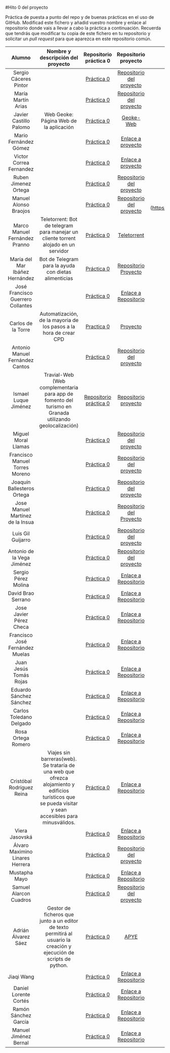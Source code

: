 #Hito 0 del proyecto

Práctica de puesta a punto del repo y de buenas prácticas en el uso de
GitHub. Modificad este fichero y añadid vuestro nombre y enlace al
repositorio donde vais a llevar a cabo la práctica a
continuación. Recuerda que tendrás que modificar tu copia de este
fichero en tu repositorio y solicitar un *pull request* para que
aparezca en este repositorio común.


| Alumno  | Nombre y descripción del proyecto  | Repositorio práctica 0  | Repositorio proyecto | Actualización |
|:-:|:-:|:-:|:-:|:-:|
| Sergio Cáceres Pintor |  | [Práctica 0](https://github.com/sergiocaceres/IV/tree/Documentacion) |  [Repositorio del proyecto](https://github.com/sergiocaceres/IV) | |
| María Martín Arias |  | [Práctica 0](https://github.com/MariaMma6/IV/tree/hito0) |  [Repositorio del proyecto](https://github.com/MariaMma6/IV) | |
| Javier Castillo Palomo |Web Geoke: Página Web de la aplicación  | [Práctica 0](https://github.com/makelele29/IV16-17) |  [Geoke-Web](https://github.com/makelele29/Geoke-Web) | [Corregido](https://makelele29.github.io/Geoke-Web/) |
| Mario Fernández Gómez| | [Práctica 0](https://github.com/mariofg92/ivmario/tree/rama0) | [Enlace a proyecto](https://github.com/mariofg92/ivmario) | |
| Victor Correa Fernandez | | [Práctica 0](https://github.com/iCachurro/IV16-17) | [Enlace a proyecto](https://github.com/iCachurro/ProyectoIV1617) | [Solucionado](https://github.com/iCachurro/ProyectoIV1617/milestone/3)|
| Ruben Jimenez Ortega |  | [Práctica 0](https://github.com/rubenjo7/IV/tree/Documentacion) |  [Repositorio del proyecto](https://github.com/rubenjo7/IV) | |
| Manuel Alonso Braojos|  | [Práctica 0](https://github.com/manuelalonsobraojos/proyectoIV/tree/rama0) |  [Repositorio del proyecto](https://github.com/manuelalonsobraojos/proyectoIV) |[Corregido] (https://github.com/manuelalonsobraojos/proyectoIV/milestone/2)|
| Marco Manuel Fernández Pranno  | Teletorrent: Bot de telegram para manejar un cliente torrent alojado en un servidor | [Práctica 0](https://github.com/MarFerPra/IV16-17) | [Teletorrent](https://github.com/MarFerPra/teletorrent) | |
| María del Mar Ibáñez Hernández  | Bot de Telegram para la ayuda con dietas alimenticias  | [Práctica 0](https://github.com/maribhez/Infraestructura-Virtual-2016-2017/tree/hito0)  | [Repositorio Proyecto](https://github.com/maribhez/Infraestructura-Virtual-2016-2017) |  |
| José Francisco Guerrero Collantes | | [Práctica 0](https://github.com/jfranguerrero/IV/tree/Documentacion) | [Enlace a Repositorio](https://github.com/jfranguerrero/IV) | |
| Carlos de la Torre  | Automatización, de la mayoria de los pasos a la hora de crear CPD | [Practica 0](https://elsudano.github.io/IV16-17/) | [Proyecto](https://elsudano.github.io/autobuildcpd/) | [Solucionado](https://github.com/elsudano/autobuildcpd/milestone/1)|
| Antonio Manuel Fernández Cantos |  | [Práctica 0](https://github.com/Antkk10/proyectoIV/tree/hito0) |  [Repositorio del proyecto](https://github.com/Antkk10/proyectoIV) | |
| Ismael Luque Jiménez  | Travial-Web (Web complementaria para app de fomento del turismo en Granada utilizando geolocalización) | [Repositorio práctica 0](https://github.com/isma94/Travial-Web/blob/doc/documentacion/0_configuracionGit.md)  | [Repositorio proyecto](https://github.com/isma94/Travial-Web) | [Corregido](https://github.com/isma94/Travial-Web/tree/doc/documentacion) |
| Miguel Moral Llamas |  | [Práctica 0](https://github.com/Miguelmoral/IV/tree/hito0) |  [Repositorio del proyecto](https://github.com/Miguelmoral/IV) | |
| Francisco Manuel Torres Moreno |  | [Práctica 0](https://github.com/pctmoreno/ProyectoIV/tree/hito0) |  [Repositorio del proyecto](https://github.com/pctmoreno/ProyectoIV) | |
| Joaquín Ballesteros Ortega |  | [Práctica 0](https://github.com/joaquinb25/proyecto_IV/tree/hito0) |  [Repositorio del proyecto](https://github.com/joaquinb25/proyecto_IV) | |
| Jose Manuel Martínez de la Insua | | [Práctica 0](https://github.com/insua1990/IV16-17) | [Repositorio del Proyecto](https://github.com/insua1990/Proyecto_IV) | [Corregido correo ](https://github.com/insua1990/IV16-17) |
| Luis Gil Guijarro |  | [Práctica 0](https://github.com/LuisGi93/proyectoIV2016-2017/tree/hito0) |  [Repositorio del proyecto](https://github.com/LuisGi93/proyectoIV2016-2017) | |
| Antonio de la Vega Jiménez  |  | [Práctica 0](https://github.com/antoniovj1/IV16-17) | [Repositorio del proyecto](https://github.com/antoniovj1/infraestructura_virtual_ugr) | |
| Sergio Pérez Molina | | [Práctica 0](https://github.com/Sergiopopoulos/IV-perezmolinasergio/tree/hito0) | [Enlace a Repositorio](https://github.com/Sergiopopoulos/IV-perezmolinasergio) | |
| David Brao Serrano | | [Práctica 0](https://github.com/dabrase/proyectoIV/tree/hito0) | [Enlace a Repositorio](https://github.com/dabrase/proyectoIV) | [Corregido LICENSE ](https://github.com/dabrase/proyectoIV)|
| Jose Javier Pérez Checa | | [Práctica 0](https://github.com/josejapch/proyectoIV1617/tree/hito0) | [Enlace a Repositorio](https://github.com/josejapch/proyectoIV1617) | |
| Francisco José Fernández Muelas | | [Práctica 0](https://github.com/fjfernandez93/ProyectoIV/tree/hito0) | [Enlace a Repositorio](https://github.com/fjfernandez93/ProyectoIV) | |
| Juan Jesús Tomás Rojas | | [Práctica 0](https://github.com/juanjetomas/ProyectoIV/tree/hito0) | [Enlace a Repositorio](https://github.com/juanjetomas/ProyectoIV) | [Corregido](https://github.com/juanjetomas/ProyectoIV/commit/4e6d791334c186bfe58ff10f4af9b0d4b0c6bd95) |
| Eduardo Sánchez Sánchez | | [Práctica 0](https://github.com/edugr87/proyectoIV1617/tree/hito0) | [Enlace a Repositorio](https://github.com/edugr87/proyectoIV1617) | |
| Carlos Toledano Delgado  | | [Práctica 0](https://github.com/carlillostole/proyecto_IV/blob/hito0/Practica0.md) | [Enlace a Repositorio](https://github.com/carlillostole/proyecto_IV/tree/master) | [Solucionado](https://github.com/carlillostole/proyecto_IV/tree/master) |
| Rosa Ortega Romero  | | [Práctica 0](https://github.com/RosaOR/Rosa-Proyecto/tree/hito0) | [Enlace a Repositorio](https://github.com/RosaOR/Rosa-Proyecto) | |
| Cristóbal Rodríguez Reina | Viajes sin barreras(web). Se trataría de una web que ofrezca alojamiento y edificios turísticos que se pueda visitar y sean accesibles para minusválidos. | [Práctica 0](https://github.com/cr13/IV16-17) | [Enlace a Repositorio](https://github.com/cr13/proyectoIV) |[Solucionado](https://github.com/cr13/VIAJES_SIN_BARRERAS/milestone/1) |
| Viera Jasovská | | [Práctica 0](https://github.com/VierkaJ/IV/tree/hito0) | [Enlace a Repositorio](https://github.com/VierkaJ/IV/tree/master) | |
| Álvaro Maximino Linares Herrera |  | [Práctica 0](https://github.com/Lynares/IV-Proyecto/tree/hito0) |  [Repositorio del proyecto](https://github.com/Lynares/IV-Proyecto) | |
| Mustapha Mayo | | [Práctica 0](https://github.com/Mustapha90/IV16-17/tree/hito0) | [Enlace a Repositorio](https://github.com/Mustapha90/IV16-17) |[Avatar configurado correctamente](https://github.com/Mustapha90/IV16-17/tree/hito0)|
| Samuel Alarcon Cuadros |  | [Práctica 0](https://github.com/kaizensamuel/IV-16-17/tree/master/Practicas) |  [Repositorio del proyecto](https://github.com/kaizensamuel/IV-16-17/) | |
| Adrián Álvarez Sáez | Gestor de ficheros que junto a un editor de texto permitirá al usuario la creación y ejecución de scripts de python.| [Práctica 0](https://github.com/adalsa91/APYE/tree/hito0) | [ APYE](https://github.com/adalsa91/APYE) | |
| Jiaqi Wang | | [Práctica 0](https://github.com/JiaqiWa/IV-16-17/blob/hit0/practica0.md) | [Enlace a Repositorio](https://github.com/JiaqiWa/IV-16-17) |[Solucionado](https://github.com/JiaqiWa/IV-16-17/tree/hit0) |
| Daniel Lorente Cortés | | [Práctica 0](https://github.com/danilcd/IV/tree/hito0) | [Enlace a Repositorio](https://github.com/danilcd/IV) | |
| Ramón Sánchez García | | [Práctica 0](https://github.com/Chentaco/Proyecto-IV/tree/hito0/hito0.md) | [Enlace a Repositorio](https://github.com/Chentaco/Proyecto-IV/) | |
| Manuel Jiménez Bernal | | [Práctica 0](https://github.com/manuasir/IV16-17/) | [Enlace a Repositorio](https://github.com/manuasir/ProyectoIV) | |
